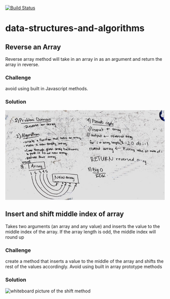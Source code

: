 [![Build Status](https://travis-ci.com/khuynh92/data-structures-and-algorithms.svg?branch=master)](https://travis-ci.com/khuynh92/data-structures-and-algorithms)

# data-structures-and-algorithms

## Reverse an Array
Reverse array method will take in an array in as an argument and return the array in reverse.

### Challenge
avoid using built in Javascript methods.

### Solution
<img src="assets/array_reverse.JPG" alt="whiteboard picture of the array_reverse method"/>

## Insert and shift middle index of array
Takes two arguments (an array and any value) and inserts the value to the middle index of the array. If the array length is odd, the middle index will round up

### Challenge
create a method that inserts a value to the middle of the array and shifts the rest of the values accordingly. Avoid using built in array prototype methods

### Solution
<img src="assets/shift.JPG" alt="whiteboard picture of the shift method"/>
